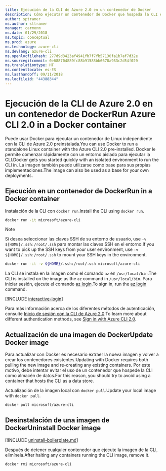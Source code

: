 ```yaml
---
title: Ejecución de la CLI de Azure 2.0 en un contenedor de Docker
description: Cómo ejecutar un contenedor de Docker que hospeda la CLI de Azure 2.0
author: sptramer
ms.author: sttramer
manager: carmonm
ms.date: 01/29/2018
ms.topic: conceptual
ms.prod: azure
ms.technology: azure-cli
ms.devlang: azure-cli
ms.openlocfilehash: 277d9d3423af4941fb7f7fb57130fa1b7af7d32e
ms.sourcegitcommit: 0e688704889fc88b91588bb6678a933c2d54f020
ms.translationtype: HT
ms.contentlocale: es-ES
ms.lasthandoff: 09/11/2018
ms.locfileid: "44388344"
---
```

# <a name="run-azure-cli-20-in-a-docker-container"></a><span data-ttu-id="54012-103">Ejecución de la CLI de Azure 2.0 en un contenedor de Docker</span><span class="sxs-lookup"><span data-stu-id="54012-103">Run Azure CLI 2.0 in a Docker container</span></span>

<span data-ttu-id="54012-104">Puede usar Docker para ejecutar un contenedor de Linux independiente con la CLI de Azure 2.0 preinstalada.</span><span class="sxs-lookup"><span data-stu-id="54012-104">You can use Docker to run a standalone Linux container with the Azure CLI 2.0 pre-installed.</span></span> <span data-ttu-id="54012-105">Docker le permite comenzar rápidamente con un entorno aislado para ejecutar la CLI.</span><span class="sxs-lookup"><span data-stu-id="54012-105">Docker gets you started quickly with an isolated environment to run the CLI in.</span></span> <span data-ttu-id="54012-106">La imagen también puede utilizarse como base para sus propias implementaciones.</span><span class="sxs-lookup"><span data-stu-id="54012-106">The image can also be used as a base for your own deployments.</span></span>

## <a name="run-in-a-docker-container"></a><span data-ttu-id="54012-107">Ejecución en un contenedor de Docker</span><span class="sxs-lookup"><span data-stu-id="54012-107">Run in a Docker container</span></span>

<span data-ttu-id="54012-108">Instalación de la CLI con `docker run`.</span><span class="sxs-lookup"><span data-stu-id="54012-108">Install the CLI using `docker run`.</span></span>

   ```bash
   docker run -it microsoft/azure-cli
   ```

> [!NOTE]
> <span data-ttu-id="54012-109">Si desea seleccionar las claves SSH de su entorno de usuario, use `-v ${HOME}/.ssh:/root/.ssh` para montar las claves SSH en el entorno.</span><span class="sxs-lookup"><span data-stu-id="54012-109">If you want to pick up the SSH keys from your user environment, use `-v ${HOME}/.ssh:/root/.ssh` to mount your SSH keys in the environment.</span></span>
>
> ```bash
> docker run -it -v ${HOME}/.ssh:/root/.ssh microsoft/azure-cli
> ```

<span data-ttu-id="54012-110">La CLI se instala en la imagen como el comando `az` en `/usr/local/bin`.</span><span class="sxs-lookup"><span data-stu-id="54012-110">The CLI is installed on the image as the `az` command in `/usr/local/bin`.</span></span> <span data-ttu-id="54012-111">Para iniciar sesión, ejecute el comando [az login](/cli/azure/reference-index#az-login).</span><span class="sxs-lookup"><span data-stu-id="54012-111">To sign in, run the [az login](/cli/azure/reference-index#az-login) command.</span></span>

[!INCLUDE [interactive-login](includes/interactive-login.md)]

<span data-ttu-id="54012-112">Para más información acerca de los diferentes métodos de autenticación, consulte [Inicio de sesión con la CLI de Azure 2.0](authenticate-azure-cli.md).</span><span class="sxs-lookup"><span data-stu-id="54012-112">To learn more about different authentication methods, see [Sign in with Azure CLI 2.0](authenticate-azure-cli.md).</span></span>

## <a name="update-docker-image"></a><span data-ttu-id="54012-113">Actualización de una imagen de Docker</span><span class="sxs-lookup"><span data-stu-id="54012-113">Update Docker image</span></span>

<span data-ttu-id="54012-114">Para actualizar con Docker es necesario extraer la nueva imagen y volver a crear los contenedores existentes.</span><span class="sxs-lookup"><span data-stu-id="54012-114">Updating with Docker requires both pulling the new image and re-creating any existing containers.</span></span> <span data-ttu-id="54012-115">Por este motivo, debe intentar evitar el uso de un contenedor que hospede la CLI como almacén de datos.</span><span class="sxs-lookup"><span data-stu-id="54012-115">For this reason, you should try to avoid using a container that hosts the CLI as a data store.</span></span>

<span data-ttu-id="54012-116">Actualización de la imagen local con `docker pull`.</span><span class="sxs-lookup"><span data-stu-id="54012-116">Update your local image with `docker pull`.</span></span>

```bash
docker pull microsoft/azure-cli
```

## <a name="uninstall-docker-image"></a><span data-ttu-id="54012-117">Desinstalación de una imagen de Docker</span><span class="sxs-lookup"><span data-stu-id="54012-117">Uninstall Docker image</span></span>

[!INCLUDE [uninstall-boilerplate.md](includes/uninstall-boilerplate.md)]

<span data-ttu-id="54012-118">Después de detener cualquier contenedor que ejecute la imagen de la CLI, elimínela.</span><span class="sxs-lookup"><span data-stu-id="54012-118">After halting any containers running the CLI image, remove it.</span></span>

```bash
docker rmi microsoft/azure-cli
```
